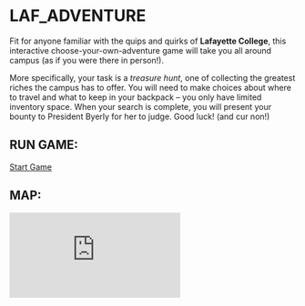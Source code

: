 # LAF_ADVENTURE

Fit for anyone familiar with the quips and quirks of **Lafayette College**, this interactive choose-your-own-adventure game will take you all around campus (as if you were there in person!).

More specifically, your task is a _treasure hunt_, one of collecting the greatest riches the campus has to offer.  You will need to make choices about where to travel and what to keep in your backpack – you only have limited inventory space.  When your search is complete, you will present your bounty to President Byerly for her to judge. Good luck! (and cur non!)


## RUN GAME:

[Start Game](https://lafadventure.fainorr.repl.run/)


## MAP:

![Game Map](https://github.com/fainorr/laf_adventure/tree/master/resources/LAF_ADVENTURE_MAP.pdf)
